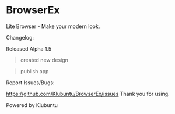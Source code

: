 # BrowserEx
Lite Browser - Make your modern look.

Changelog:

Released Alpha 1.5

> created new design

> publish app

Report Issues/Bugs:

https://github.com/Klubuntu/BrowserEx/issues 
Thank you for using.

Powered by Klubuntu

